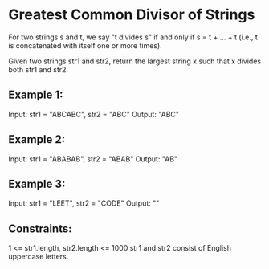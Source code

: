 # Greatest Common Divisor of Strings

For two strings s and t, we say "t divides s" if and only if s = t + ... + t (i.e., t is concatenated with itself one or more times).

Given two strings str1 and str2, return the largest string x such that x divides both str1 and str2.

 
## Example 1:

Input: str1 = "ABCABC", str2 = "ABC"
Output: "ABC"

## Example 2:

Input: str1 = "ABABAB", str2 = "ABAB"
Output: "AB"

## Example 3:

Input: str1 = "LEET", str2 = "CODE"
Output: ""
 

## Constraints:

1 <= str1.length, str2.length <= 1000
str1 and str2 consist of English uppercase letters.

